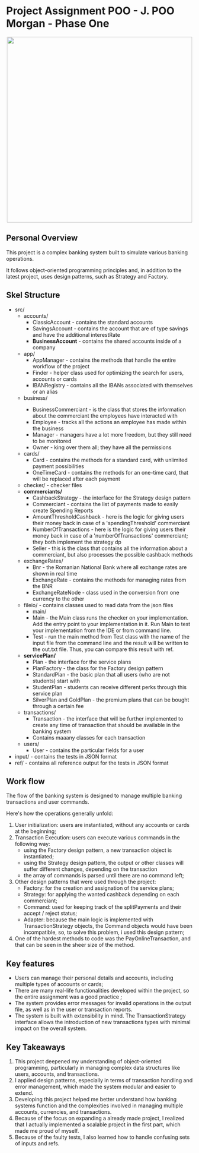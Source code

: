 # Project Assignment POO  - J. POO Morgan - Phase One

<div align="center"><img src="https://media1.tenor.com/m/l2KqipO86aAAAAAd/banking-that.gif" width="500px" alt=""></div>

## Personal Overview
This project is a complex banking system built to simulate various banking operations.

It follows object-oriented programming principles and, in addition to the latest project, uses design patterns, such as
Strategy and Factory.

## Skel Structure

* src/
    * accounts/
        * ClassicAccount - contains the standard accounts
        * SavingsAccount - contains the account that are of type savings and have the additional interestRate
        * <strong>BusinessAccount</strong> - contains the shared accounts inside of a company
    * app/
        * AppManager - contains the methods that handle the entire workflow of the project
        * Finder - helper class used for optimizing the search for users, accounts or cards
        * IBANRegistry - contains all the IBANs associated with themselves or an alias
    * <striong>business/</strong>
        * BusinessCommerciant - is the class that stores the information about the commerciant the employees have interacted with
        * Employee - tracks all the actions an employee has made within the business
        * Manager - managers have a lot more freedom, but they still need to be monitored
        * Owner - king over them all; they have all the permissions
    * cards/
        * Card - contains the methods for a standard card, with unlimited payment possibilities
        * OneTimeCard - contains the methods for an one-time card, that will be replaced after each payment
    * checker/ - checker files
    * <strong>commerciants/</strong>
        * CashbackStrategy - the interface for the Strategy design pattern 
        * Commerciant - contains the list of payments made to easily create Spending Reports
        * AmountThresholdCashback - here is the logic for giving users their money back in case of a 'spendingThreshold' commerciant
        * NumberOfTransactions - here is the logic for giving users their money back in case of a 'numberOfTransactions' commerciant; they both implement the strategy dp
        * Seller - this is the class that contains all the information about a commerciant, but also processes the possible cashback methods
    * exchangeRates/
       * Bnr - the Romanian National Bank where all exchange rates are shown in real time
       * ExchangeRate - contains the methods for managing rates from the BNR
       * ExchangeRateNode - class used in the conversion from one currency to the other
    * fileio/ - contains classes used to read data from the json files
      * main/
       * Main - the Main class runs the checker on your implementation. Add the entry point to your implementation in it. Run Main to test your implementation from the IDE or from command line.
       * Test - run the main method from Test class with the name of the input file from the command line and the result will be written
         to the out.txt file. Thus, you can compare this result with ref.
    * <strong>servicePlan/</strong>
       * Plan - the interface for the service plans
       * PlanFactory - the class for the Factory design pattern
       * StandardPlan - the basic plan that all users (who are not students) start with
       * StudentPlan - students can receive different perks through this service plan
       * SilverPlan and GoldPlan - the premium plans that can be bought through a certain fee
    * transactions/
       * Transaction - the interface that will be further implemented to create any time of transaction that should be available in the banking system
       * Contains maaany classes for each transaction
    * users/
       * User - contains the particular fields for a user
* input/ - contains the tests in JSON format
* ref/ - contains all reference output for the tests in JSON format

## Work flow

The flow of the banking system is designed to manage multiple banking transactions and user commands.

Here's how the operations generally unfold:
1. User initialization: users are instantiated, without any accounts or cards at the beginning;
2. Transaction Execution: users can execute various commands in the following way:
    * using the Factory design pattern, a new transaction object is instantiated;
    * using the Strategy design pattern, the output or other classes will suffer different changes, depending on the transaction
    * the array of commands is parsed until there are no command left;
3. Other design patterns that were used through the project:
    * Factory: for the creation and assignation of the service plans;
    * Strategy: for applying the wanted cashback depending on each commerciant;
    * Command: used for keeping track of the splitPayments and their accept / reject status;
    * Adapter: because the main logic is implemented with TransactionStrategy objects, the Command objects would have been incompatible, so, to solve this problem, i used this design pattern;
4. One of the hardest methods to code was the PayOnlineTransaction, and that can be seen in the sheer size of the method.

## Key features

* Users can manage their personal details and accounts, including multiple types of accounts or cards;
* There are many real-life functionalities developed within the project, so the entire assignment was a good practice ;
* The system provides error messages for invalid operations in the output file, as well as in the user or transaction reports.
* The system is built with extensibility in mind. The TransactionStrategy interface allows the introduction of new transactions types with minimal impact on the overall system.

## Key Takeaways

1. This project deepened my understanding of object-oriented programming, particularly in managing complex data structures like users, accounts, and transactions.
2. I applied design patterns, especially in terms of transaction handling and error management, which made the system modular and easier to extend.
3. Developing this project helped me better understand how banking systems function and the complexities involved in managing multiple accounts, currencies, and transactions.
4. Because of the focus on expanding a already made project, I realized that I actually implemented a scalable project in the first part, which made me proud of myself.
5. Because of the faulty tests, I also learned how to handle confusing sets of inputs and refs.


